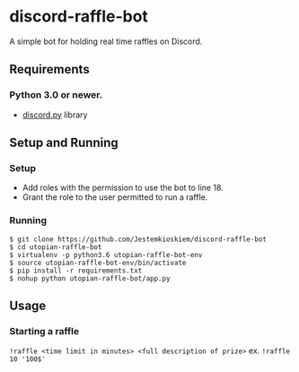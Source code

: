 # discord-raffle-bot
A simple bot for holding real time raffles on Discord.

## Requirements
### Python 3.0 or newer.
* [discord.py](https://github.com/Rapptz/discord.py) library

## Setup and Running
### Setup
* Add roles with the permission to use the bot to line 18.
* Grant the role to the user permitted to run a raffle.

### Running
```
$ git clone https://github.com/Jestemkioskiem/discord-raffle-bot
$ cd utopian-raffle-bot
$ virtualenv -p python3.6 utopian-raffle-bot-env
$ source utopian-raffle-bot-env/bin/activate
$ pip install -r requirements.txt
$ nohup python utopian-raffle-bot/app.py
```

## Usage

### Starting a raffle
```!raffle <time limit in minutes> <full description of prize>```
ex.
```!raffle 10 '100$'```
